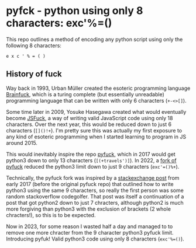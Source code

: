 # pyfck - python using only 8 characters: exc'%=()

This repo outlines a method of encoding any python script using only the following 8 characters:

`e x c ' % = ( )`


## History of fuck

Way back in 1993, Urban Müller created the esoteric programming language [Brainfuck](https://en.wikipedia.org/wiki/Brainfuck),
which is a turing complete (but essentially unreadable) programming language that can be written with only 6 characters (`+-<>[]`).

Some time later in 2009, Yosuke Hasegawa created what would eventually become [JSFuck](https://en.wikipedia.org/wiki/JSFuck), a way of writing valid JavaScript code using only 18 characters.
Over the next year, this would be reduced down to just 6 characters (`[]()!+`). I'm pretty sure this was actually my first exposure to any kind of esoteric programming when I started learning to program in JS around 2015.

This would inevitably inspire the repo [pyfuck](https://github.com/wanqizhu/pyfuck), which in 2017 would get python3 down to only 13 characters (`[(+travels')]`).
In 2022, a [fork of pyfuck](https://github.com/Samdaaman/pyfuck) reduced the python3 limit down to just 9 characters (`exc'=()%+`).

Technically, the pyfuck fork was inspired by a [stackexchange post](https://codegolf.stackexchange.com/a/110677) from early 2017 (before the original pyfuck repo)
that outlined how to write python3 using the same 9 characters, so really the first person was some random stackoverflow codegolfer.
That post was itself a continuation of a post that got python2 down to just 7 chracters, although python2 is much more forgiving than python3 with the exclusion of brackets (2 whole chracters!),
so this is to be expected.

Now in 2023, for some reason I wasted half a day and managed to to remove one more chracter from the 9 character python3 pyfuck limit.
Introducing pyfuk!
Valid python3 code using only 8 characters (`exc'%=()`).



